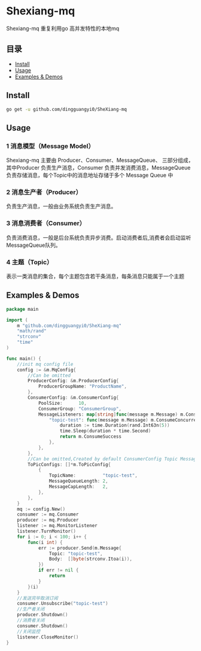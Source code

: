 # Shexiang-mq
Shexiang-mq 重复利用go 高并发特性的本地mq
## 目录

- [Install](#install)
- [Usage](#usage)
- [Examples & Demos](#examples--demos)


## Install

```sh
go get -u github.com/dingguangyi0/SheXiang-mq
```


## Usage
### 1 消息模型（Message Model）

Shexiang-mq 主要由 Producer、Consumer、MessageQueue、 三部分组成，其中Producer 负责生产消息，Consumer 负责并发消费消息，MessageQueue 负责存储消息，每个Topic中的消息地址存储于多个 Message Queue 中

### 2 消息生产者（Producer）
负责生产消息，一般由业务系统负责生产消息。

### 3 消息消费者（Consumer）
负责消费消息，一般是后台系统负责异步消费。启动消费者后,消费者会启动监听 MessageQueue队列。

### 4 主题（Topic）
表示一类消息的集合，每个主题包含若干条消息，每条消息只能属于一个主题

## Examples & Demos

```go
package main

import (
	m "github.com/dingguangyi0/SheXiang-mq"
	"math/rand"
	"strconv"
	"time"
)

func main() {
	//init mq config file
	config := &m.MqConfig{
		//Can be omitted
		ProducerConfig: &m.ProducerConfig{
			ProducerGroupName: "ProductName",
		},
		ConsumerConfig: &m.ConsumerConfig{
			PoolSize:      10,
			ConsumerGroup: "ConsumerGroup",
			MessageListeners: map[string]func(message m.Message) m.ConsumeConcurrentlyStatus{
				"topic-test": func(message m.Message) m.ConsumeConcurrentlyStatus {
					duration := time.Duration(rand.Int63n(5))
					time.Sleep(duration * time.Second)
					return m.ConsumeSuccess
				},
			},
		},
		//Can be omitted,Created by default ConsumerConfig Topic MessageQueueLength 5 MessageCapLength 5
		ToPicConfigs: []*m.ToPicConfig{
			{
				TopicName:          "topic-test",
				MessageQueueLength: 2,
				MessageCapLength:   2,
			},
		},
	}
	mq := config.New()
	consumer := mq.Consumer
	producer := mq.Producer
	listener := mq.MonitorListener
	listener.TurnMonitor()
	for i := 0; i < 100; i++ {
		func(i int) {
			err := producer.Send(m.Message{
				Topic: "topic-test",
				Body:  []byte(strconv.Itoa(i)),
			})
			if err != nil {
				return
			}
		}(i)
	}
	//发送完毕取消订阅
	consumer.Unsubscribe("topic-test")
	//生产者关闭
	producer.Shutdown()
	//消费者关闭
	consumer.Shutdown()
	//关闭监控
	listener.CloseMonitor()
}

```
